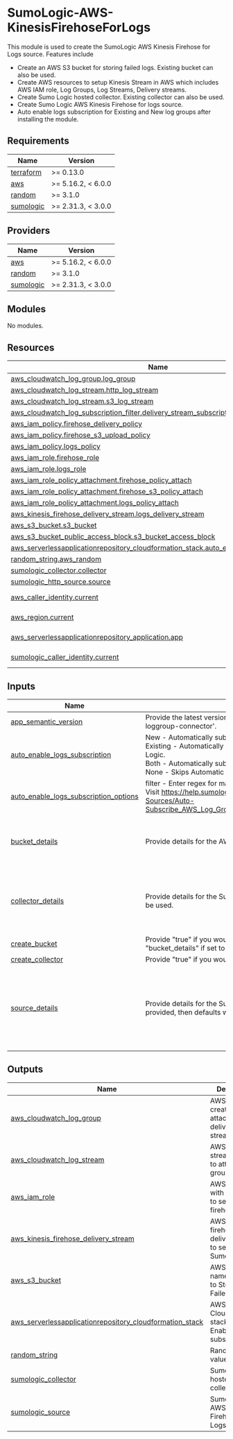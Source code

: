 # SumoLogic-AWS-KinesisFirehoseForLogs

This module is used to create the SumoLogic AWS Kinesis Firehose for Logs source. Features include
- Create an AWS S3 bucket for storing failed logs. Existing bucket can also be used.
- Create AWS resources to setup Kinesis Stream in AWS which includes AWS IAM role, Log Groups, Log Streams, Delivery streams.
- Create Sumo Logic hosted collector. Existing collector can also be used.
- Create Sumo Logic AWS Kinesis Firehose for logs source.
- Auto enable logs subscription for Existing and New log groups after installing the module.

## Requirements

| Name | Version |
|------|---------|
| <a name="requirement_terraform"></a> [terraform](#requirement\_terraform) | >= 0.13.0 |
| <a name="requirement_aws"></a> [aws](#requirement\_aws) | >= 5.16.2, < 6.0.0 |
| <a name="requirement_random"></a> [random](#requirement\_random) | >= 3.1.0 |
| <a name="requirement_sumologic"></a> [sumologic](#requirement\_sumologic) | >= 2.31.3, < 3.0.0 |

## Providers

| Name | Version |
|------|---------|
| <a name="provider_aws"></a> [aws](#provider\_aws) | >= 5.16.2, < 6.0.0 |
| <a name="provider_random"></a> [random](#provider\_random) | >= 3.1.0 |
| <a name="provider_sumologic"></a> [sumologic](#provider\_sumologic) | >= 2.31.3, < 3.0.0 |

## Modules

No modules.

## Resources

| Name | Type |
|------|------|
| [aws_cloudwatch_log_group.log_group](https://registry.terraform.io/providers/hashicorp/aws/latest/docs/resources/cloudwatch_log_group) | resource |
| [aws_cloudwatch_log_stream.http_log_stream](https://registry.terraform.io/providers/hashicorp/aws/latest/docs/resources/cloudwatch_log_stream) | resource |
| [aws_cloudwatch_log_stream.s3_log_stream](https://registry.terraform.io/providers/hashicorp/aws/latest/docs/resources/cloudwatch_log_stream) | resource |
| [aws_cloudwatch_log_subscription_filter.delivery_stream_subscription](https://registry.terraform.io/providers/hashicorp/aws/latest/docs/resources/cloudwatch_log_subscription_filter) | resource |
| [aws_iam_policy.firehose_delivery_policy](https://registry.terraform.io/providers/hashicorp/aws/latest/docs/resources/iam_policy) | resource |
| [aws_iam_policy.firehose_s3_upload_policy](https://registry.terraform.io/providers/hashicorp/aws/latest/docs/resources/iam_policy) | resource |
| [aws_iam_policy.logs_policy](https://registry.terraform.io/providers/hashicorp/aws/latest/docs/resources/iam_policy) | resource |
| [aws_iam_role.firehose_role](https://registry.terraform.io/providers/hashicorp/aws/latest/docs/resources/iam_role) | resource |
| [aws_iam_role.logs_role](https://registry.terraform.io/providers/hashicorp/aws/latest/docs/resources/iam_role) | resource |
| [aws_iam_role_policy_attachment.firehose_policy_attach](https://registry.terraform.io/providers/hashicorp/aws/latest/docs/resources/iam_role_policy_attachment) | resource |
| [aws_iam_role_policy_attachment.firehose_s3_policy_attach](https://registry.terraform.io/providers/hashicorp/aws/latest/docs/resources/iam_role_policy_attachment) | resource |
| [aws_iam_role_policy_attachment.logs_policy_attach](https://registry.terraform.io/providers/hashicorp/aws/latest/docs/resources/iam_role_policy_attachment) | resource |
| [aws_kinesis_firehose_delivery_stream.logs_delivery_stream](https://registry.terraform.io/providers/hashicorp/aws/latest/docs/resources/kinesis_firehose_delivery_stream) | resource |
| [aws_s3_bucket.s3_bucket](https://registry.terraform.io/providers/hashicorp/aws/latest/docs/resources/s3_bucket) | resource |
| [aws_s3_bucket_public_access_block.s3_bucket_access_block](https://registry.terraform.io/providers/hashicorp/aws/latest/docs/resources/s3_bucket_public_access_block) | resource |
| [aws_serverlessapplicationrepository_cloudformation_stack.auto_enable_logs_subscription](https://registry.terraform.io/providers/hashicorp/aws/latest/docs/resources/serverlessapplicationrepository_cloudformation_stack) | resource |
| [random_string.aws_random](https://registry.terraform.io/providers/hashicorp/random/latest/docs/resources/string) | resource |
| [sumologic_collector.collector](https://registry.terraform.io/providers/SumoLogic/sumologic/latest/docs/resources/collector) | resource |
| [sumologic_http_source.source](https://registry.terraform.io/providers/SumoLogic/sumologic/latest/docs/resources/http_source) | resource |
| [aws_caller_identity.current](https://registry.terraform.io/providers/hashicorp/aws/latest/docs/data-sources/caller_identity) | data source |
| [aws_region.current](https://registry.terraform.io/providers/hashicorp/aws/latest/docs/data-sources/region) | data source |
| [aws_serverlessapplicationrepository_application.app](https://registry.terraform.io/providers/hashicorp/aws/latest/docs/data-sources/serverlessapplicationrepository_application) | data source |
| [sumologic_caller_identity.current](https://registry.terraform.io/providers/SumoLogic/sumologic/latest/docs/data-sources/caller_identity) | data source |

## Inputs

| Name                                                                                                                                                      | Description                                                                                                                                                                                                                                                                          | Type                                                                                                                                                                                             | Default                                                                                                                                                                                                                                                                                                                | Required |
|-----------------------------------------------------------------------------------------------------------------------------------------------------------|--------------------------------------------------------------------------------------------------------------------------------------------------------------------------------------------------------------------------------------------------------------------------------------|--------------------------------------------------------------------------------------------------------------------------------------------------------------------------------------------------|------------------------------------------------------------------------------------------------------------------------------------------------------------------------------------------------------------------------------------------------------------------------------------------------------------------------|:--------:|
| <a name="input_app_semantic_version"></a> [app\_semantic\_version](#input\_app\_semantic\_version)                                                        | Provide the latest version of Serverless Application Repository 'sumologic-loggroup-connector'.                                                                                                                                                                                      | `string`                                                                                                                                                                                         | `"1.0.11"`                                                                                                                                                                                                                                                                                                             |    no    |
| <a name="input_auto_enable_logs_subscription"></a> [auto\_enable\_logs\_subscription](#input\_auto\_enable\_logs\_subscription)                           | New - Automatically subscribes new log groups to send logs to Sumo Logic.<br>				Existing - Automatically subscribes existing log groups to send logs to Sumo Logic.<br>				Both - Automatically subscribes new and existing log groups.<br>				None - Skips Automatic subscription. | `string`                                                                                                                                                                                         | `"Both"`                                                                                                                                                                                                                                                                                                               |    no    |
| <a name="input_auto_enable_logs_subscription_options"></a> [auto\_enable\_logs\_subscription\_options](#input\_auto\_enable\_logs\_subscription\_options) | filter - Enter regex for matching logGroups. Regex will check for the name. Visit https://help.sumologic.com/03Send-Data/Collect-from-Other-Data-Sources/Auto-Subscribe_AWS_Log_Groups_to_a_Lambda_Function#Configuring_parameters                                                   | <pre>object({<br>    filter = string<br>  })</pre>                                                                                                                                               | <pre>{<br>  "filter": "lambda"<br>}</pre>                                                                                                                                                                                                                                                                              |    no    |
| <a name="input_bucket_details"></a> [bucket\_details](#input\_bucket\_details)                                                                            | Provide details for the AWS S3 bucket. If not provided, existing will be used.                                                                                                                                                                                                       | <pre>object({<br>    bucket_name          = string<br>    force_destroy_bucket = bool<br>  })</pre>                                                                                              | <pre>{<br>  "bucket_name": "sumologic-kinesis-firehose-logs-random-id",<br>  "force_destroy_bucket": true<br>}</pre>                                                                                                                                                                                                   |    no    |
| <a name="input_collector_details"></a> [collector\_details](#input\_collector\_details)                                                                   | Provide details for the Sumo Logic collector. If not provided, then defaults will be used.                                                                                                                                                                                           | <pre>object({<br>    collector_name = string<br>    description    = string<br>    fields         = map(string)<br>  })</pre>                                                                    | <pre>{<br>  "collector_name": "SumoLogic Kinesis Firehose for Logs Collector <Random ID>",<br>  "description": "This collector is created using Sumo Logic terraform AWS Kinesis Firehose for logs module to collect AWS cloudwatch logs.",<br>  "fields": {}<br>}</pre>                                               |    no    |
| <a name="input_create_bucket"></a> [create\_bucket](#input\_create\_bucket)                                                                               | Provide "true" if you would like to create AWS S3 bucket to store logs. Provide "bucket\_details" if set to "false".                                                                                                                                                                 | `bool`                                                                                                                                                                                           | `true`                                                                                                                                                                                                                                                                                                                 |    no    |
| <a name="input_create_collector"></a> [create\_collector](#input\_create\_collector)                                                                      | Provide "true" if you would like to create the Sumo Logic Collector.                                                                                                                                                                                                                 | `bool`                                                                                                                                                                                           | n/a                                                                                                                                                                                                                                                                                                                    |   yes    |
| <a name="input_source_details"></a> [source\_details](#input\_source\_details)                                                                            | Provide details for the Sumo Logic Kinesis Firehose for Logs source. If not provided, then defaults will be used.                                                                                                                                                                    | <pre>object({<br>    source_name     = string<br>    source_category = string<br>    collector_id    = string<br>    description     = string<br>    fields          = map(string)<br>  })</pre> | <pre>{<br>  "collector_id": "",<br>  "description": "This source is created using Sumo Logic terraform AWS Kinesis Firehose for logs module to collect AWS Cloudwatch logs.",<br>  "fields": {},<br>  "source_category": "Labs/aws/cloudwatch/logs",<br>  "source_name": "Kinesis Firehose for Logs Source"<br>}</pre> |    no    |

## Outputs

| Name | Description |
|------|-------------|
| <a name="output_aws_cloudwatch_log_group"></a> [aws\_cloudwatch\_log\_group](#output\_aws\_cloudwatch\_log\_group) | AWS Log group created to attach to delivery stream. |
| <a name="output_aws_cloudwatch_log_stream"></a> [aws\_cloudwatch\_log\_stream](#output\_aws\_cloudwatch\_log\_stream) | AWS Log stream created to attach to log group. |
| <a name="output_aws_iam_role"></a> [aws\_iam\_role](#output\_aws\_iam\_role) | AWS IAM role with permission to setup kinesis firehose logs. |
| <a name="output_aws_kinesis_firehose_delivery_stream"></a> [aws\_kinesis\_firehose\_delivery\_stream](#output\_aws\_kinesis\_firehose\_delivery\_stream) | AWS Kinesis firehose delivery stream to send logs to Sumo Logic. |
| <a name="output_aws_s3_bucket"></a> [aws\_s3\_bucket](#output\_aws\_s3\_bucket) | AWS S3 Bucket name created to Store the Failed data. |
| <a name="output_aws_serverlessapplicationrepository_cloudformation_stack"></a> [aws\_serverlessapplicationrepository\_cloudformation\_stack](#output\_aws\_serverlessapplicationrepository\_cloudformation\_stack) | AWS CloudFormation stack for Auto Enable logs subscription. |
| <a name="output_random_string"></a> [random\_string](#output\_random\_string) | Random String value created. |
| <a name="output_sumologic_collector"></a> [sumologic\_collector](#output\_sumologic\_collector) | Sumo Logic hosted collector. |
| <a name="output_sumologic_source"></a> [sumologic\_source](#output\_sumologic\_source) | Sumo Logic AWS Kinesis Firehose for Logs source. |
